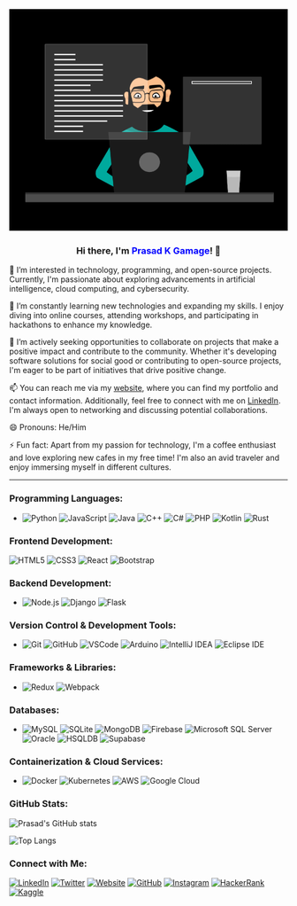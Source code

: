 <div align="center">
  <img src="https://github.com/Prasad-k-Github/Prasad-k-Github/blob/main/81178b47a8598f0c81c4799f2cdd4057.gif" alt="My Exciting GIF" width="600"  height="400"/>
</div>
<div align="center">
  <h3>Hi there, I'm <font color="blue">Prasad K Gamage</font>! 👋</h3>
</div>

👀 I’m interested in technology, programming, and open-source projects. Currently, I'm passionate about exploring advancements in artificial intelligence, cloud computing, and cybersecurity.

🌱 I’m constantly learning new technologies and expanding my skills. I enjoy diving into online courses, attending workshops, and participating in hackathons to enhance my knowledge.

💞️ I’m actively seeking opportunities to collaborate on projects that make a positive impact and contribute to the community. Whether it's developing software solutions for social good or contributing to open-source projects, I'm eager to be part of initiatives that drive positive change.

📫 You can reach me via my [website](https://www.prasadkgamage.com), where you can find my portfolio and contact information. Additionally, feel free to connect with me on [LinkedIn](https://www.linkedin.com/in/thilina-prasad-kaushalya-3a97992b1). I'm always open to networking and discussing potential collaborations.

😄 Pronouns: He/Him

⚡ Fun fact: Apart from my passion for technology, I'm a coffee enthusiast and love exploring new cafes in my free time! I'm also an avid traveler and enjoy immersing myself in different cultures.

<hr>

### Programming Languages:
- ![Python](https://img.shields.io/badge/-Python-3776AB?style=flat&logo=python&logoColor=white)
![JavaScript](https://img.shields.io/badge/-JavaScript-F7DF1E?style=flat&logo=javascript&logoColor=black)
 ![Java](https://img.shields.io/badge/-Java-007396?style=flat&logo=java&logoColor=white)
 ![C++](https://img.shields.io/badge/-C++-00599C?style=flat&logo=c%2B%2B&logoColor=white)
 ![C#](https://img.shields.io/badge/-C%23-239120?style=flat&logo=c-sharp&logoColor=white)
 ![PHP](https://img.shields.io/badge/-PHP-777BB4?style=flat&logo=php&logoColor=white)
 ![Kotlin](https://img.shields.io/badge/-Kotlin-0095D5?style=flat&logo=kotlin&logoColor=white)
 ![Rust](https://img.shields.io/badge/-Rust-000000?style=flat&logo=rust&logoColor=white)

### Frontend Development:
 ![HTML5](https://img.shields.io/badge/-HTML5-E34F26?style=flat&logo=html5&logoColor=white) 
 ![CSS3](https://img.shields.io/badge/-CSS3-1572B6?style=flat&logo=css3&logoColor=white)
 ![React](https://img.shields.io/badge/-React-61DAFB?style=flat&logo=react&logoColor=black)
 ![Bootstrap](https://img.shields.io/badge/-Bootstrap-563D7C?style=flat&logo=bootstrap&logoColor=white)

### Backend Development:
- ![Node.js](https://img.shields.io/badge/-Node.js-339933?style=flat&logo=node.js&logoColor=white)
 ![Django](https://img.shields.io/badge/-Django-092E20?style=flat&logo=django&logoColor=white)
 ![Flask](https://img.shields.io/badge/-Flask-000000?style=flat&logo=flask&logoColor=white)

### Version Control & Development Tools:
- ![Git](https://img.shields.io/badge/-Git-F05032?style=flat&logo=git&logoColor=white)
 ![GitHub](https://img.shields.io/badge/-GitHub-181717?style=flat&logo=github&logoColor=white)
 ![VSCode](https://img.shields.io/badge/-VSCode-007ACC?style=flat&logo=visual-studio-code&logoColor=white)
 ![Arduino](https://img.shields.io/badge/-Arduino-00979D?style=flat&logo=arduino&logoColor=white)
 ![IntelliJ IDEA](https://img.shields.io/badge/-IntelliJ%20IDEA-000000?style=flat&logo=intellij-idea&logoColor=white)
 ![Eclipse IDE](https://img.shields.io/badge/-Eclipse%20IDE-2C2255?style=flat&logo=eclipse-ide&logoColor=white)

### Frameworks & Libraries:
- ![Redux](https://img.shields.io/badge/-Redux-764ABC?style=flat&logo=redux&logoColor=white)
 ![Webpack](https://img.shields.io/badge/-Webpack-8DD6F9?style=flat&logo=webpack&logoColor=black)

### Databases:
- ![MySQL](https://img.shields.io/badge/-MySQL-4479A1?style=flat&logo=mysql&logoColor=white)
 ![SQLite](https://img.shields.io/badge/-SQLite-003B57?style=flat&logo=sqlite&logoColor=white)
 ![MongoDB](https://img.shields.io/badge/-MongoDB-47A248?style=flat&logo=mongodb&logoColor=white)
 ![Firebase](https://img.shields.io/badge/-Firebase-FFCA28?style=flat&logo=firebase&logoColor=black)
 ![Microsoft SQL Server](https://img.shields.io/badge/-SQL%20Server-CC2927?style=flat&logo=microsoft-sql-server&logoColor=white)
 ![Oracle](https://img.shields.io/badge/-Oracle-F80000?style=flat&logo=oracle&logoColor=white)
 ![HSQLDB](https://img.shields.io/badge/-HSQLDB-008B8B?style=flat&logo=hsqldb&logoColor=white)
 ![Supabase](https://img.shields.io/badge/-Supabase-2ECC71?style=flat&logo=supabase&logoColor=white)

### Containerization & Cloud Services:
- ![Docker](https://img.shields.io/badge/-Docker-2496ED?style=flat&logo=docker&logoColor=white)
 ![Kubernetes](https://img.shields.io/badge/-Kubernetes-326CE5?style=flat&logo=kubernetes&logoColor=white)
 ![AWS](https://img.shields.io/badge/-AWS-232F3E?style=flat&logo=amazon-aws&logoColor=white)
 ![Google Cloud](https://img.shields.io/badge/-Google_Cloud-4285F4?style=flat&logo=google-cloud&logoColor=white)

### GitHub Stats:

![Prasad's GitHub stats](https://github-readme-stats.vercel.app/api?username=prasad-k-github&show_icons=true&theme=radical)

![Top Langs](https://github-readme-stats.vercel.app/api/top-langs/?username=prasad-k-github&layout=compact&theme=radical)


### Connect with Me:

[![LinkedIn](https://img.shields.io/badge/-LinkedIn-0077B5?style=flat&logo=linkedin&logoColor=white)](https://www.linkedin.com/in/prasad-k-gamage-3a97992b1/)
[![Twitter](https://img.shields.io/badge/-Twitter-1DA1F2?style=flat&logo=twitter&logoColor=white)](https://twitter.com/PrasadKGamage)
[![Website](https://img.shields.io/badge/-Website-0088CC?style=flat&logo=google-chrome&logoColor=white)](https://www.prasadkgamage.com)
[![GitHub](https://img.shields.io/badge/-GitHub-181717?style=flat&logo=github&logoColor=white)](https://github.com/Prasad-k-Github)
[![Instagram](https://img.shields.io/badge/-Instagram-E4405F?style=flat&logo=instagram&logoColor=white)](https://www.instagram.com/prasad_k_gamage_97/)
[![HackerRank](https://img.shields.io/badge/-HackerRank-2EC866?style=flat&logo=hackerrank&logoColor=white)](https://www.hackerrank.com/profile/prasadkau97)
[![Kaggle](https://img.shields.io/badge/-Kaggle-20BEFF?style=flat&logo=kaggle&logoColor=white)](https://www.kaggle.com/prasadkaushalya)
